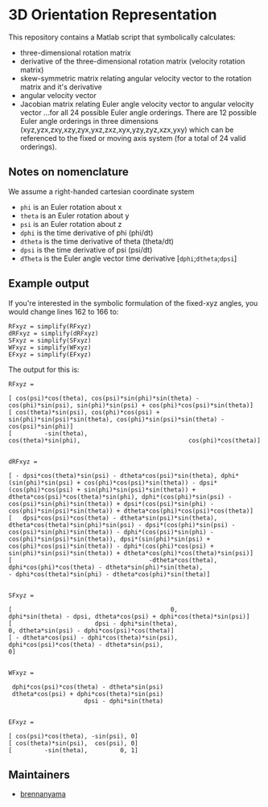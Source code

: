 # 3D Orientation Representation

This repository contains a Matlab script that symbolically calculates: 
 - three-dimensional rotation matrix
 - derivative of the three-dimensional rotation matrix (velocity rotation matrix)
 - skew-symmetric matrix relating angular velocity vector to the rotation matrix and it's derivative
 - angular velocity vector
 - Jacobian matrix relating Euler angle velocity vector to angular velocity vector
...for all 24 possible Euler angle orderings.  There are 12 possible Euler angle orderings in three dimensions (xyz,yzx,zxy,xzy,zyx,yxz,zxz,xyx,yzy,zyz,xzx,yxy) which can be referenced to the fixed or moving axis system (for a total of 24 valid orderings).  

## Notes on nomenclature
We assume a right-handed cartesian coordinate system
 - `phi` is an Euler rotation about x
 - `theta` is an Euler rotation about y
 - `psi` is an Euler rotation about z
 - `dphi` is the time derivative of phi (phi/dt)
 - `dtheta` is the time derivative of theta (theta/dt)
 - `dpsi` is the time derivative of psi (psi/dt)
 - `dTheta` is the Euler angle vector time derivative [`dphi`;`dtheta`;`dpsi`]
 
## Example output
If you're interested in the symbolic formulation of the fixed-xyz angles, you would change lines 162 to 166 to:

```
RFxyz = simplify(RFxyz)
dRFxyz = simplify(dRFxyz)
SFxyz = simplify(SFxyz)
WFxyz = simplify(WFxyz)
EFxyz = simplify(EFxyz)
```
The output for this is: 

```
RFxyz =
 
[ cos(psi)*cos(theta), cos(psi)*sin(phi)*sin(theta) - cos(phi)*sin(psi), sin(phi)*sin(psi) + cos(phi)*cos(psi)*sin(theta)]
[ cos(theta)*sin(psi), cos(phi)*cos(psi) + sin(phi)*sin(psi)*sin(theta), cos(phi)*sin(psi)*sin(theta) - cos(psi)*sin(phi)]
[         -sin(theta),                              cos(theta)*sin(phi),                              cos(phi)*cos(theta)]
 
 
dRFxyz =
 
[ - dpsi*cos(theta)*sin(psi) - dtheta*cos(psi)*sin(theta), dphi*(sin(phi)*sin(psi) + cos(phi)*cos(psi)*sin(theta)) - dpsi*(cos(phi)*cos(psi) + sin(phi)*sin(psi)*sin(theta)) + dtheta*cos(psi)*cos(theta)*sin(phi), dphi*(cos(phi)*sin(psi) - cos(psi)*sin(phi)*sin(theta)) + dpsi*(cos(psi)*sin(phi) - cos(phi)*sin(psi)*sin(theta)) + dtheta*cos(phi)*cos(psi)*cos(theta)]
[   dpsi*cos(psi)*cos(theta) - dtheta*sin(psi)*sin(theta), dtheta*cos(theta)*sin(phi)*sin(psi) - dpsi*(cos(phi)*sin(psi) - cos(psi)*sin(phi)*sin(theta)) - dphi*(cos(psi)*sin(phi) - cos(phi)*sin(psi)*sin(theta)), dpsi*(sin(phi)*sin(psi) + cos(phi)*cos(psi)*sin(theta)) - dphi*(cos(phi)*cos(psi) + sin(phi)*sin(psi)*sin(theta)) + dtheta*cos(phi)*cos(theta)*sin(psi)]
[                                      -dtheta*cos(theta),                                                                                                   dphi*cos(phi)*cos(theta) - dtheta*sin(phi)*sin(theta),                                                                                                 - dphi*cos(theta)*sin(phi) - dtheta*cos(phi)*sin(theta)]
 
 
SFxyz =
 
[                                            0,                     dphi*sin(theta) - dpsi, dtheta*cos(psi) + dphi*cos(theta)*sin(psi)]
[                       dpsi - dphi*sin(theta),                                          0, dtheta*sin(psi) - dphi*cos(psi)*cos(theta)]
[ - dtheta*cos(psi) - dphi*cos(theta)*sin(psi), dphi*cos(psi)*cos(theta) - dtheta*sin(psi),                                          0]
 
 
WFxyz =
 
 dphi*cos(psi)*cos(theta) - dtheta*sin(psi)
 dtheta*cos(psi) + dphi*cos(theta)*sin(psi)
                     dpsi - dphi*sin(theta)
 
 
EFxyz =
 
[ cos(psi)*cos(theta), -sin(psi), 0]
[ cos(theta)*sin(psi),  cos(psi), 0]
[         -sin(theta),         0, 1]
```

## Maintainers
 - [brennanyama](https://github.com/brennanyama)
